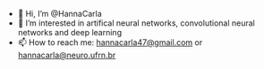 - 👋 Hi, I’m @HannaCarla
- 👀 I’m interested in artifical neural networks, convolutional neural networks and deep learning
- 📫 How to reach me: hannacarla47@gmail.com or hannacarla@neuro.ufrn.br

<!---
HannaCarla/HannaCarla is a ✨ special ✨ repository because its `README.md` (this file) appears on your GitHub profile.
You can click the Preview link to take a look at your changes.
--->
